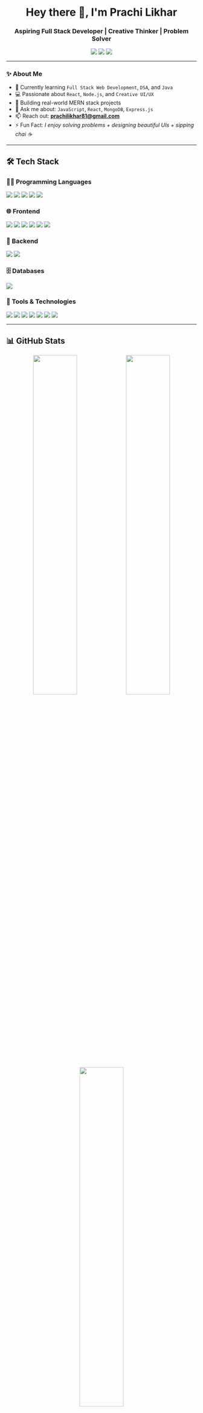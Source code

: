 <h1 align="center">Hey there 👋, I'm Prachi Likhar</h1>
<h3 align="center">Aspiring Full Stack Developer | Creative Thinker | Problem Solver</h3>

<p align="center">
  <a href="https://www.linkedin.com/in/prachi-likhar" target="_blank"><img src="https://img.shields.io/badge/LinkedIn-%230077B5.svg?style=for-the-badge&logo=linkedin&logoColor=white" /></a>
  <a href="mailto:prachilikhar81@gmail.com"><img src="https://img.shields.io/badge/Gmail-D14836?style=for-the-badge&logo=gmail&logoColor=white" /></a>
  <a href="https://portfolio-3wh5.onrender.com" target="_blank"><img src="https://img.shields.io/badge/Portfolio-000?style=for-the-badge&logo=vercel&logoColor=white" /></a>
</p>

---

### ✨ About Me

- 🌱 Currently learning `Full Stack Web Development`, `DSA`, and `Java`
- 💻 Passionate about `React`, `Node.js`, and `Creative UI/UX`
- 🔭 Building real-world MERN stack projects
- 💬 Ask me about: `JavaScript`, `React`, `MongoDB`, `Express.js`
- 📫 Reach out: **prachilikhar81@gmail.com**
- ⚡ Fun Fact: *I enjoy solving problems + designing beautiful UIs + sipping chai ☕*

---

## 🛠️ Tech Stack

### 👩‍💻 Programming Languages
<p>
  <img src="https://img.shields.io/badge/C-00599C?style=for-the-badge&logo=c&logoColor=white"/>
  <img src="https://img.shields.io/badge/C++-00599C?style=for-the-badge&logo=c%2B%2B&logoColor=white"/>
  <img src="https://img.shields.io/badge/Java-007396?style=for-the-badge&logo=java&logoColor=white"/>
  <img src="https://img.shields.io/badge/JavaScript-F7DF1E?style=for-the-badge&logo=javascript&logoColor=black"/>
  <img src="https://img.shields.io/badge/SQL-336791?style=for-the-badge&logo=postgresql&logoColor=white"/>
</p>

### 🌐 Frontend
<p>
  <img src="https://img.shields.io/badge/HTML5-E34F26?style=for-the-badge&logo=html5&logoColor=white"/>
  <img src="https://img.shields.io/badge/CSS3-1572B6?style=for-the-badge&logo=css3&logoColor=white"/>
  <img src="https://img.shields.io/badge/React-61DAFB?style=for-the-badge&logo=react&logoColor=black"/>
  <img src="https://img.shields.io/badge/Redux-764ABC?style=for-the-badge&logo=redux&logoColor=white"/>
  <img src="https://img.shields.io/badge/TailwindCSS-38B2AC?style=for-the-badge&logo=tailwind-css&logoColor=white"/>
  <img src="https://img.shields.io/badge/Vite-646CFF?style=for-the-badge&logo=vite&logoColor=white"/>
</p>

### 🔧 Backend
<p>
  <img src="https://img.shields.io/badge/Node.js-339933?style=for-the-badge&logo=nodedotjs&logoColor=white"/>
  <img src="https://img.shields.io/badge/Express.js-404D59?style=for-the-badge"/>
</p>

### 🗄️ Databases
<p>
  <img src="https://img.shields.io/badge/MongoDB-4EA94B?style=for-the-badge&logo=mongodb&logoColor=white"/>
</p>

### 🧰 Tools & Technologies
<p>
  <img src="https://img.shields.io/badge/Git-F05032?style=for-the-badge&logo=git&logoColor=white"/>
  <img src="https://img.shields.io/badge/GitHub-181717?style=for-the-badge&logo=github&logoColor=white"/>
  <img src="https://img.shields.io/badge/Figma-F24E1E?style=for-the-badge&logo=figma&logoColor=white"/>
  <img src="https://img.shields.io/badge/Netlify-00C7B7?style=for-the-badge&logo=netlify&logoColor=white"/>
  <img src="https://img.shields.io/badge/Vercel-000000?style=for-the-badge&logo=vercel&logoColor=white"/>
  <img src="https://img.shields.io/badge/Canva-00C4CC?style=for-the-badge&logo=canva&logoColor=white"/>
  <img src="https://img.shields.io/badge/Dribbble-EA4C89?style=for-the-badge&logo=dribbble&logoColor=white"/>
</p>

---

## 📊 GitHub Stats

<p align="center">
  <img src="https://github-readme-stats.vercel.app/api?username=prachilikhar&show_icons=true&theme=tokyonight&hide_border=true" width="48%" />
  <img src="https://github-readme-streak-stats.herokuapp.com/?user=prachilikhar&theme=tokyonight&hide_border=true" width="48%" />
</p>

<p align="center">
  <img src="https://github-readme-stats.vercel.app/api/top-langs/?username=prachilikhar&layout=compact&theme=tokyonight&hide_border=true" width="48%" />
</p>

---

## 🧠 Projects & Portfolio

- 💻 **GitHub Projects**: [github.com/PrachiLikhar](https://github.com/PrachiLikhar)
- 🌐 **Portfolio**: [portfolio-3wh5.onrender.com](https://portfolio-3wh5.onrender.com)

---

## 🤝 Let’s Connect

<p align="center">
  <a href="https://www.linkedin.com/in/prachi-likhar" target="_blank">
    <img src="https://img.shields.io/badge/LinkedIn-blue?style=for-the-badge&logo=linkedin" />
  </a>
</p>

---

> _"Code with logic, design with heart, and grow with consistency."_ 🚀


> _"Code with logic, design with heart, and grow with consistency."_ 🚀

<p align="center">
  <img src="https://capsule-render.vercel.app/api?type=waving&color=6a11cb,2575fc&height=120&section=footer"/>
</p>

<p align="center">
  <img src="https://capsule-render.vercel.app/api?type=waving&color=6a11cb,2575fc&height=120&section=footer"/>
</p>
